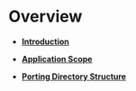 # Overview<a name="EN-US_TOPIC_0314628476"></a>

-   **[Introduction](introduction.md)**  

-   **[Application Scope](application-scope.md)**  

-   **[Porting Directory Structure](porting-directory-structure.md)**  


